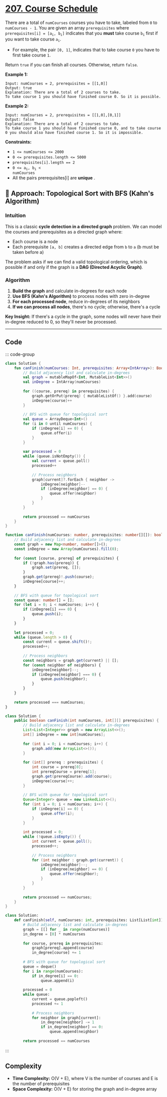 # [207. Course Schedule](https://leetcode.com/problems/course-schedule/description/?envType=study-plan-v2&envId=top-interview-150)<Badge type="warning" text="Medium" />

There are a total of <code>numCourses</code> courses you have to take, labeled from <code>0</code> to <code>numCourses - 1</code>. You are given an array <code>prerequisites</code> where <code>prerequisites[i] = [a<sub>i</sub>, b<sub>i</sub>]</code> indicates that you **must**  take course <code>b<sub>i</sub></code> first if you want to take course <code>a<sub>i</sub></code>.

- For example, the pair <code>[0, 1]</code>, indicates that to take course <code>0</code> you have to first take course <code>1</code>.

Return <code>true</code> if you can finish all courses. Otherwise, return <code>false</code>.

**Example 1:**

```
Input: numCourses = 2, prerequisites = [[1,0]]
Output: true
Explanation: There are a total of 2 courses to take. 
To take course 1 you should have finished course 0. So it is possible.
```

**Example 2:**

```
Input: numCourses = 2, prerequisites = [[1,0],[0,1]]
Output: false
Explanation: There are a total of 2 courses to take. 
To take course 1 you should have finished course 0, and to take course 0 you should also have finished course 1. So it is impossible.
```

**Constraints:**

- <code>1 <= numCourses <= 2000</code>
- <code>0 <= prerequisites.length <= 5000</code>
- <code>prerequisites[i].length == 2</code>
- <code>0 <= a<sub>i</sub>, b<sub>i</sub> < numCourses</code>
- All the pairs prerequisites[i] are **unique** .

## 🚀 Approach: Topological Sort with BFS (Kahn's Algorithm)

### Intuition

This is a classic **cycle detection in a directed graph** problem. We can model the courses and prerequisites as a directed graph where:
- Each course is a node
- Each prerequisite `[a, b]` creates a directed edge from `b` to `a` (b must be taken before a)

The problem asks if we can find a valid topological ordering, which is possible if and only if the graph is a **DAG (Directed Acyclic Graph)**.

### Algorithm

1. **Build the graph** and calculate in-degrees for each node
2. **Use BFS (Kahn's Algorithm)** to process nodes with zero in-degree
3. **For each processed node**, reduce in-degrees of its neighbors
4. **If we can process all nodes**, there's no cycle; otherwise, there's a cycle

**Key Insight:** If there's a cycle in the graph, some nodes will never have their in-degree reduced to 0, so they'll never be processed.

---

## Code

::: code-group

```kotlin [Kotlin]
class Solution {
    fun canFinish(numCourses: Int, prerequisites: Array<IntArray>): Boolean {
        // Build adjacency list and calculate in-degrees
        val graph = mutableMapOf<Int, MutableList<Int>>()
        val inDegree = IntArray(numCourses)
        
        for ((course, prereq) in prerequisites) {
            graph.getOrPut(prereq) { mutableListOf() }.add(course)
            inDegree[course]++
        }
        
        // BFS with queue for topological sort
        val queue = ArrayDeque<Int>()
        for (i in 0 until numCourses) {
            if (inDegree[i] == 0) {
                queue.offer(i)
            }
        }
        
        var processed = 0
        while (queue.isNotEmpty()) {
            val current = queue.poll()
            processed++
            
            // Process neighbors
            graph[current]?.forEach { neighbor ->
                inDegree[neighbor]--
                if (inDegree[neighbor] == 0) {
                    queue.offer(neighbor)
                }
            }
        }
        
        return processed == numCourses
    }
}
```

```typescript [TypeScript]
function canFinish(numCourses: number, prerequisites: number[][]): boolean {
    // Build adjacency list and calculate in-degrees
    const graph = new Map<number, number[]>();
    const inDegree = new Array(numCourses).fill(0);
    
    for (const [course, prereq] of prerequisites) {
        if (!graph.has(prereq)) {
            graph.set(prereq, []);
        }
        graph.get(prereq)!.push(course);
        inDegree[course]++;
    }
    
    // BFS with queue for topological sort
    const queue: number[] = [];
    for (let i = 0; i < numCourses; i++) {
        if (inDegree[i] === 0) {
            queue.push(i);
        }
    }
    
    let processed = 0;
    while (queue.length > 0) {
        const current = queue.shift()!;
        processed++;
        
        // Process neighbors
        const neighbors = graph.get(current) || [];
        for (const neighbor of neighbors) {
            inDegree[neighbor]--;
            if (inDegree[neighbor] === 0) {
                queue.push(neighbor);
            }
        }
    }
    
    return processed === numCourses;
}
```

```java [Java]
class Solution {
    public boolean canFinish(int numCourses, int[][] prerequisites) {
        // Build adjacency list and calculate in-degrees
        List<List<Integer>> graph = new ArrayList<>();
        int[] inDegree = new int[numCourses];
        
        for (int i = 0; i < numCourses; i++) {
            graph.add(new ArrayList<>());
        }
        
        for (int[] prereq : prerequisites) {
            int course = prereq[0];
            int prereqCourse = prereq[1];
            graph.get(prereqCourse).add(course);
            inDegree[course]++;
        }
        
        // BFS with queue for topological sort
        Queue<Integer> queue = new LinkedList<>();
        for (int i = 0; i < numCourses; i++) {
            if (inDegree[i] == 0) {
                queue.offer(i);
            }
        }
        
        int processed = 0;
        while (!queue.isEmpty()) {
            int current = queue.poll();
            processed++;
            
            // Process neighbors
            for (int neighbor : graph.get(current)) {
                inDegree[neighbor]--;
                if (inDegree[neighbor] == 0) {
                    queue.offer(neighbor);
                }
            }
        }
        
        return processed == numCourses;
    }
}
```

```python [Python]
class Solution:
    def canFinish(self, numCourses: int, prerequisites: List[List[int]]) -> bool:
        # Build adjacency list and calculate in-degrees
        graph = [[] for _ in range(numCourses)]
        in_degree = [0] * numCourses
        
        for course, prereq in prerequisites:
            graph[prereq].append(course)
            in_degree[course] += 1
        
        # BFS with queue for topological sort
        queue = deque()
        for i in range(numCourses):
            if in_degree[i] == 0:
                queue.append(i)
        
        processed = 0
        while queue:
            current = queue.popleft()
            processed += 1
            
            # Process neighbors
            for neighbor in graph[current]:
                in_degree[neighbor] -= 1
                if in_degree[neighbor] == 0:
                    queue.append(neighbor)
        
        return processed == numCourses
```

:::

## Complexity

- **Time Complexity:** O(V + E), where V is the number of courses and E is the number of prerequisites
- **Space Complexity:** O(V + E) for storing the graph and in-degree array